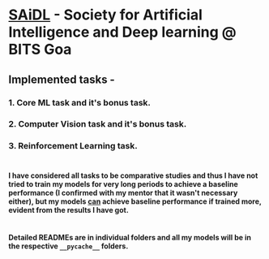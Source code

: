 # <a href="https://www.saidl.in">SAiDL</a> - Society for Artificial Intelligence and Deep learning @ BITS Goa

## Implemented tasks - 

### 1. Core ML task and it's bonus task.
### 2. Computer Vision task and it's bonus task.
### 3. Reinforcement Learning task.<br></br>

#### I have considered all tasks to be comparative studies and thus I have not tried to train my models for very long periods to achieve a baseline performance (I confirmed with my mentor that it wasn't necessary either), but my models <u>can</u> achieve baseline performance if trained more, evident from the results I have got.<br></br>
#### Detailed READMEs are in individual folders and all my models will be in the respective ```__pycache__``` folders.
